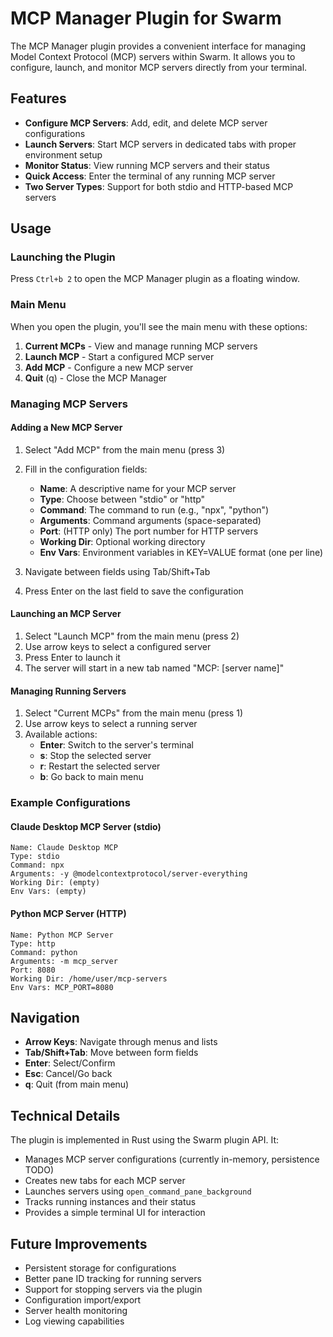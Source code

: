 # MCP Manager Plugin for Swarm

The MCP Manager plugin provides a convenient interface for managing Model Context Protocol (MCP) servers within Swarm. It allows you to configure, launch, and monitor MCP servers directly from your terminal.

## Features

- **Configure MCP Servers**: Add, edit, and delete MCP server configurations
- **Launch Servers**: Start MCP servers in dedicated tabs with proper environment setup
- **Monitor Status**: View running MCP servers and their status
- **Quick Access**: Enter the terminal of any running MCP server
- **Two Server Types**: Support for both stdio and HTTP-based MCP servers

## Usage

### Launching the Plugin

Press `Ctrl+b 2` to open the MCP Manager plugin as a floating window.

### Main Menu

When you open the plugin, you'll see the main menu with these options:

1. **Current MCPs** - View and manage running MCP servers
2. **Launch MCP** - Start a configured MCP server
3. **Add MCP** - Configure a new MCP server
4. **Quit** (q) - Close the MCP Manager

### Managing MCP Servers

#### Adding a New MCP Server

1. Select "Add MCP" from the main menu (press 3)
2. Fill in the configuration fields:
   - **Name**: A descriptive name for your MCP server
   - **Type**: Choose between "stdio" or "http"
   - **Command**: The command to run (e.g., "npx", "python")
   - **Arguments**: Command arguments (space-separated)
   - **Port**: (HTTP only) The port number for HTTP servers
   - **Working Dir**: Optional working directory
   - **Env Vars**: Environment variables in KEY=VALUE format (one per line)

3. Navigate between fields using Tab/Shift+Tab
4. Press Enter on the last field to save the configuration

#### Launching an MCP Server

1. Select "Launch MCP" from the main menu (press 2)
2. Use arrow keys to select a configured server
3. Press Enter to launch it
4. The server will start in a new tab named "MCP: [server name]"

#### Managing Running Servers

1. Select "Current MCPs" from the main menu (press 1)
2. Use arrow keys to select a running server
3. Available actions:
   - **Enter**: Switch to the server's terminal
   - **s**: Stop the selected server
   - **r**: Restart the selected server
   - **b**: Go back to main menu

### Example Configurations

#### Claude Desktop MCP Server (stdio)
```
Name: Claude Desktop MCP
Type: stdio
Command: npx
Arguments: -y @modelcontextprotocol/server-everything
Working Dir: (empty)
Env Vars: (empty)
```

#### Python MCP Server (HTTP)
```
Name: Python MCP Server
Type: http
Command: python
Arguments: -m mcp_server
Port: 8080
Working Dir: /home/user/mcp-servers
Env Vars: MCP_PORT=8080
```

## Navigation

- **Arrow Keys**: Navigate through menus and lists
- **Tab/Shift+Tab**: Move between form fields
- **Enter**: Select/Confirm
- **Esc**: Cancel/Go back
- **q**: Quit (from main menu)

## Technical Details

The plugin is implemented in Rust using the Swarm plugin API. It:
- Manages MCP server configurations (currently in-memory, persistence TODO)
- Creates new tabs for each MCP server
- Launches servers using `open_command_pane_background`
- Tracks running instances and their status
- Provides a simple terminal UI for interaction

## Future Improvements

- Persistent storage for configurations
- Better pane ID tracking for running servers
- Support for stopping servers via the plugin
- Configuration import/export
- Server health monitoring
- Log viewing capabilities